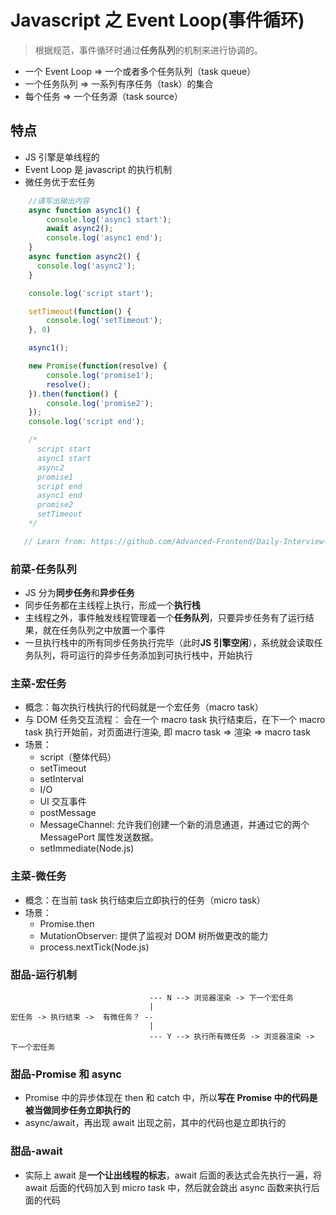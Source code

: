 # Javascript 之 Event Loop(事件循环)

> 根据规范，事件循环时通过**任务队列**的机制来进行协调的。

- 一个 Event Loop => 一个或者多个任务队列（task queue）
- 一个任务队列 => 一系列有序任务（task）的集合
- 每个任务 => 一个任务源（task source）

## 特点

- JS 引擎是单线程的
- Event Loop 是 javascript 的执行机制
- 微任务优于宏任务

```Javascript
    //请写出输出内容
    async function async1() {
        console.log('async1 start');
        await async2();
        console.log('async1 end');
    }
    async function async2() {
      console.log('async2');
    }

    console.log('script start');

    setTimeout(function() {
        console.log('setTimeout');
    }, 0)

    async1();

    new Promise(function(resolve) {
        console.log('promise1');
        resolve();
    }).then(function() {
        console.log('promise2');
    });
    console.log('script end');

    /*
      script start
      async1 start
      async2
      promise1
      script end
      async1 end
      promise2
      setTimeout
    */

   // Learn from: https://github.com/Advanced-Frontend/Daily-Interview-Question/issues/7
```

### 前菜-任务队列

- JS 分为**同步任务**和**异步任务**
- 同步任务都在主线程上执行，形成一个**执行栈**
- 主线程之外，事件触发线程管理着一个**任务队列**，只要异步任务有了运行结果，就在任务队列之中放置一个事件
- 一旦执行栈中的所有同步任务执行完毕（此时**JS 引擎空闲**），系统就会读取任务队列，将可运行的异步任务添加到可执行栈中，开始执行

### 主菜-宏任务

- 概念：每次执行栈执行的代码就是一个宏任务（macro task）
- 与 DOM 任务交互流程： 会在一个 macro task 执行结束后，在下一个 macro task 执行开始前，对页面进行渲染, 即 macro task => 渲染 => macro task
- 场景：
  - script（整体代码）
  - setTimeout
  - setInterval
  - I/O
  - UI 交互事件
  - postMessage
  - MessageChannel: 允许我们创建一个新的消息通道，并通过它的两个 MessagePort 属性发送数据。
  - setImmediate(Node.js)

### 主菜-微任务

- 概念：在当前 task 执行结束后立即执行的任务（micro task）
- 场景：
  - Promise.then
  - MutationObserver: 提供了监视对 DOM 树所做更改的能力
  - process.nextTick(Node.js)

### 甜品-运行机制

```
                               --- N --> 浏览器渲染 -> 下一个宏任务
                               |
宏任务 -> 执行结束 ->  有微任务？ --
                               |
                               --- Y --> 执行所有微任务 -> 浏览器渲染 -> 下一个宏任务
```

### 甜品-Promise 和 async

- Promise 中的异步体现在 then 和 catch 中，所以**写在 Promise 中的代码是被当做同步任务立即执行的**
- async/await，再出现 await 出现之前，其中的代码也是立即执行的

### 甜品-await

- 实际上 await 是**一个让出线程的标志**，await 后面的表达式会先执行一遍，将 await 后面的代码加入到 micro task 中，然后就会跳出 async 函数来执行后面的代码
